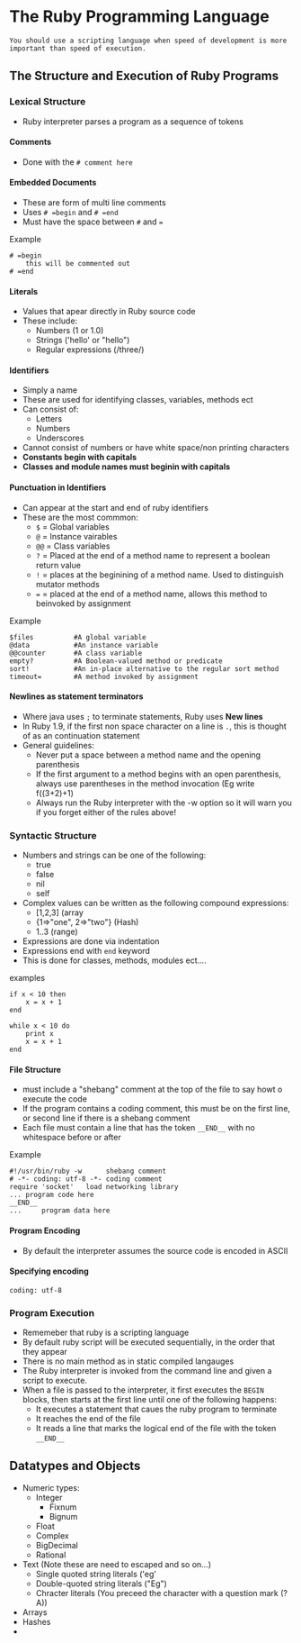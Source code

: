 # The Ruby Programming Language


```
You should use a scripting language when speed of development is more important than speed of execution.
```
## The Structure and Execution of Ruby Programs

### Lexical Structure

* Ruby interpreter parses a program as a sequence of tokens

#### Comments

* Done with the `# comment here`

#### Embedded Documents

* These are form of multi line comments
* Uses `# =begin` and `# =end`
* Must have the space between `#` and `=`

Example

```
# =begin
	this will be commented out
# =end
```

#### Literals

* Values that apear directly in Ruby source code
* These include:
	* Numbers (1 or 1.0)
	* Strings	('hello' or "hello")
	* Regular expressions (/three/)

#### Identifiers

* Simply a name
* These are used for identifying classes, variables, methods ect
* Can consist of:
	* Letters
	* Numbers
	* Underscores
* Cannot consist of numbers or have white space/non printing characters
* **Constants begin with capitals**
* **Classes and module names must beginin with capitals**

#### Punctuation in Identifiers

* Can appear at the start and end of ruby identifiers
* These are the most commmon:
	* `$` = Global variables 
	* `@` = Instance vairables
	* `@@` =  Class variables
	* `?` = Placed at the end of a method name to represent a boolean return value
	* `!` = places at the beginining of a method name. Used to distinguish mutator methods 
	* `=` = placed at the end of a method name, allows this method to beinvoked by assignment

	
Example

```
$files			#A global variable	
@data			#An instance variable
@@counter		#A class variable
empty?			#A Boolean-valued method or predicate
sort!			#An in-place alternative to the regular sort method
timeout=		#A method invoked by assignment
```

#### Newlines as statement terminators

* Where java uses `;` to terminate statements, Ruby uses **New lines**
* In Ruby 1.9, if the first non space character on a line is `.`, this is thought of as an continuation statement
* General guidelines:
	* Never put a space between a method name and the opening parenthesis
	* If the first argument to a method begins with an open parenthesis, always use parentheses in the method invocation (Eg write f((3+2)+1)
	* Always run the Ruby interpreter with the -w option so it will warn you if you forget either of the rules above!

### Syntactic Structure

* Numbers and strings can be one of the following:
	* true
	* false
	* nil
	* self
* Complex values can be written as the following compound expressions:
	* [1,2,3] (array
	*  {1=>"one", 2=>"two"} (Hash)
	*  1..3 (range)
* Expressions are done via indentation
* Expressions end with `end` keyword
* This is done for classes, methods, modules ect....

examples

```
if x < 10 then
	x = x + 1
end

while x < 10 do 
	print x
	x = x + 1
end
```

#### File Structure

* must include a "shebang" comment at the top of the file to say howt o execute the code
* If the program contains a coding comment, this must be on the first line, or second line if there is a shebang comment
* Each file must contain a line that has the token `__END__` with no whitespace before or after

Example

```
#!/usr/bin/ruby -w      shebang comment
# -*- coding: utf-8 -*- coding comment
require 'socket'   load networking library... program code here__END__ 
... 	program data here
```

#### Program Encoding

* By default the interpreter assumes the source code is encoded in ASCII

#### Specifying encoding

```
coding: utf-8
```

### Program Execution

* Rememeber that ruby is a scripting language
* By default ruby script will be executed sequentially, in the order that they appear 
* There is no main method as in static compiled langauges
* The Ruby interpreter is invoked from the command line and given a script to execute.
* When a file is passed to the interpreter, it first executes the `BEGIN` blocks, then starts at the first line until one of the following happens:
	* It executes a statement that caues the ruby program to terminate
	* It reaches the end of the file
	* It reads a line that marks the logical end of the file with the token `__END__`


## Datatypes and Objects


* Numeric types:
	* Integer
		* Fixnum
		* Bignum
	* Float
	* Complex
	* BigDecimal
	* Rational
* Text (Note these are need to escaped and so on...)
	* Single quoted string literals ('eg'
	* Double-quoted string literals ("Eg")
	* Chracter literals (You preceed the character with a question mark (?A))
* Arrays
* Hashes
* 

